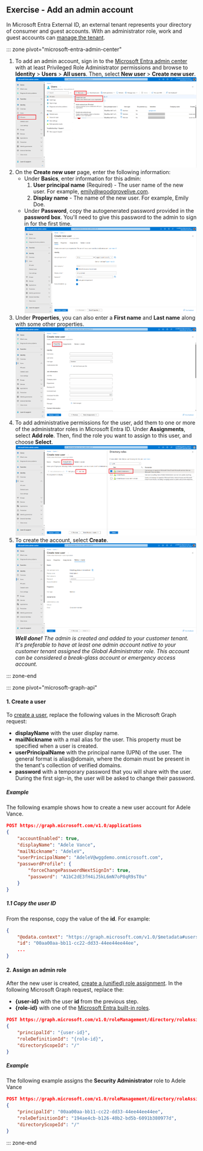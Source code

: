 ## Exercise - Add an admin account

In Microsoft Entra External ID, an external tenant represents your directory of consumer and guest accounts. With an administrator role, work and guest accounts can [manage the tenant](/entra/external-id/customers/quickstart-tenant-setup).

::: zone pivot="microsoft-entra-admin-center"

1. To add an admin account, sign in to the [Microsoft Entra admin center](https://entra.microsoft.com/) with at least Privileged Role Administrator permissions and browse to **Identity** > **Users** > **All users**. Then, select **New user** > **Create new user**.
    ![Screenshot of Users blade with a button titled New user highlighted and one of the dropdown menu options Create new user that lets you create a new internal user in your organization highlighted.](../media/add-an-admin-account/1.png)
1. On the **Create new user** page, enter the following information:
    - Under **Basics**, enter information for this admin: 
        1. **User principal name** (Required) - The user name of the new user. For example, emily@woodgrovelive.com. 
        1. **Display name** - The name of the new user. For example, Emily Doe.
    -  Under **Password**, copy the autogenerated password provided in the **password box**. You'll need to give this password to the admin to sign in for the first time.
    ![Screenshot of Create new user blade where required fields User principal name, Mail nickname, Display name, and Password are populated.](../media/add-an-admin-account/2.png)
1. Under **Properties**, you can also enter a **First name** and **Last name** along with some other properties.
    ![Screenshot of Create new user blade where one of the tabs titled "Properties" in the wizard navigation is selected. It shows properties like first name, last name, and other information that can be filled out about the user.](../media/add-an-admin-account/3.png)
1. To add administrative permissions for the user, add them to one or more of the administrator roles in Microsoft Entra ID. Under **Assignments**, select **Add role**. Then, find the role you want to assign to this user, and choose **Select**.
    ![Screenshot of Create new user blade where the next tab in the wizard navigation titled Assignments is selected. It shows a button titled Add role highlighted. In the Directory roles pane open to the right, Security administrator role is highlighted.](../media/add-an-admin-account/4.png)
1. To create the account, select **Create**.
    ![Screenshot of Create new user blade where the final tab in the wizard navigation titled Review and create is selected. It shows an overview of configured and assigned Basics, Properties, and Assignments for this user.](../media/add-an-admin-account/5.png)
    ***Well done!** The admin is created and added to your customer tenant. It's preferable to have at least one admin account native to your customer tenant assigned the Global Administrator role. This account can be considered a break-glass account or emergency access account.*

::: zone-end

::: zone pivot="microsoft-graph-api"

#### 1\. Create a user

To [create a user](/graph/api/user-post-users?view=graph-rest-1.0&tabs=http), replace the following values in the Microsoft Graph request:

- **displayName** with the user display name.
- **mailNickname** with a mail alias for the user. This property must be specified when a user is created.
- **userPrincipalName** with the principal name (UPN) of the user. The general format is alias@domain, where the domain must be present in the tenant's collection of verified domains.
- **password** with a temporary password that you will share with the user. During the first sign-in, the user will be asked to change their password.

##### Example

The following example shows how to create a new user account for Adele Vance.

```json
POST https://graph.microsoft.com/v1.0/applications
{
    "accountEnabled": true,
    "displayName": "Adele Vance",
    "mailNickname": "AdeleV",
    "userPrincipalName": "AdeleV@wggdemo.onmicrosoft.com",
    "passwordProfile": {
        "forceChangePasswordNextSignIn": true,
        "password": "A1bC2dE3fH4iJ5kL6mN7oP8qR9sT0u"
    }
}
```

##### 1.1 Copy the user ID

From the response, copy the value of the **id**. For example:

```json
{
    "@odata.context": "https://graph.microsoft.com/v1.0/$metadata#users/$entity",
    "id": "00aa00aa-bb11-cc22-dd33-44ee44ee44ee",
    ...
}        
```

#### 2\. Assign an admin role

After the new user is created, [create a (unified) role assignment](/graph/api/rbacapplication-post-roleassignments). In the following Microsoft Graph request, replace the:

- **{user-id}** with the user **id** from the previous step.
- **{role-id}** with one of the [Microsoft Entra built-in roles](/entra/identity/role-based-access-control/permissions-reference).

```json
POST https://graph.microsoft.com/v1.0/roleManagement/directory/roleAssignments
{
    "principalId": "{user-id}",
    "roleDefinitionId": "{role-id}",
    "directoryScopeId": "/"
}
```

##### Example

The following example assigns the **Security Administrator** role to Adele Vance

```json
POST https://graph.microsoft.com/v1.0/roleManagement/directory/roleAssignments
{
    "principalId": "00aa00aa-bb11-cc22-dd33-44ee44ee44ee",
    "roleDefinitionId": "194ae4cb-b126-40b2-bd5b-6091b380977d",
    "directoryScopeId": "/"
}
```

::: zone-end
